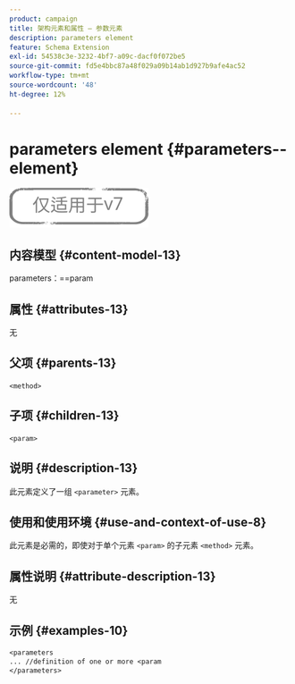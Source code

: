 ```yaml
---
product: campaign
title: 架构元素和属性 — 参数元素
description: parameters element
feature: Schema Extension
exl-id: 54538c3e-3232-4bf7-a09c-dacf0f072be5
source-git-commit: fd5e4bbc87a48f029a09b14ab1d927b9afe4ac52
workflow-type: tm+mt
source-wordcount: '48'
ht-degree: 12%

---
```


# parameters element {#parameters--element}

![](../../../assets/v7-only.svg)

## 内容模型 {#content-model-13}

parameters：==param

## 属性 {#attributes-13}

无

## 父项 {#parents-13}

`<method>`

## 子项 {#children-13}

`<param>`

## 说明 {#description-13}

此元素定义了一组 `<parameter>`  元素。

## 使用和使用环境 {#use-and-context-of-use-8}

此元素是必需的，即使对于单个元素 `<param>` 的子元素 `<method>`  元素。

## 属性说明 {#attribute-description-13}

无

## 示例 {#examples-10}

```
<parameters
... //definition of one or more <param
</parameters>
```
